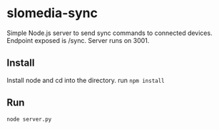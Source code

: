 # slomedia-sync
Simple Node.js server to send sync commands to connected devices.  Endpoint exposed is /sync. Server runs on 3001.

## Install

Install node and cd into the directory. run `npm install`

## Run

`node server.py`
